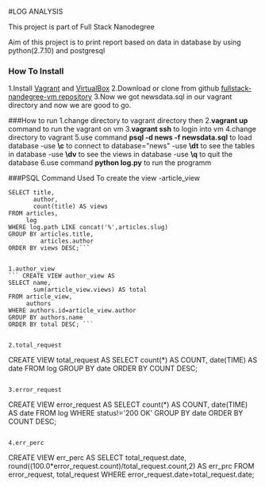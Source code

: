 #LOG ANALYSIS

This project is part of Full Stack Nanodegree 

Aim of this project is to print report based on data in database by using python(2.7.10) 
and postgresql

### How To Install
1.Install [Vagrant](https://www.vagrantup.com/) and [VirtualBox](https://www.virtualbox.org/)
2.Download or clone from github [fullstack-nandegree-vm repository](https://github.com/udacity/fullstack-nanodegree-vm)
3.Now we got newsdata.sql in our vagrant directory and now we are good to go.

###How to run
1.change directory to vagrant directory then
2.**vagrant up** command to run the vagrant on vm
3.**vagrant ssh** to login into vm
4.change directory to vagrant
5.use command **psql -d news -f newsdata.sql** to load database
  -use **\c** to connect to database="news"
  -use **\dt** to see the tables in database
  -use **\dv** to see the views in database
  -use **\q** to quit the database
6.use command **python log.py** to run the programm


###PSQL Command Used To create the view
-article_view
```CREATE VIEW article_view AS
SELECT title,
       author,
       count(title) AS views
FROM articles,
     log
WHERE log.path LIKE concat('%',articles.slug)
GROUP BY articles.title,
         articles.author
ORDER BY views DESC;```


1.author_view
``` CREATE VIEW author_view AS
SELECT name,
       sum(article_view.views) AS total
FROM article_view,
     authors
WHERE authors.id=article_view.author
GROUP BY authors.name
ORDER BY total DESC; ```


2.total_request
```
CREATE VIEW total_request AS
SELECT count(*) AS COUNT,
       date(TIME) AS date
FROM log
GROUP BY date
ORDER BY COUNT DESC;
```

3.error_request
```
CREATE VIEW error_request AS
SELECT count(*) AS COUNT,
       date(TIME) AS date
FROM log
WHERE status!='200 OK'
GROUP BY date
ORDER BY COUNT DESC;
```

4.err_perc
```
CREATE VIEW err_perc AS
SELECT total_request.date,
       round((100.0*error_request.count)/total_request.count,2) AS err_prc
FROM error_request,
     total_request
WHERE error_request.date=total_request.date;
```

